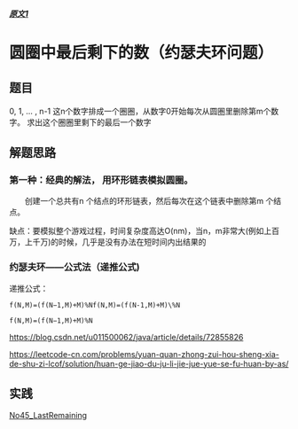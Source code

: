 
##### [原文1](https://blog.csdn.net/DERRANTCM/article/details/46798717)

# 圆圈中最后剩下的数（约瑟夫环问题）

## 题目

0, 1, … , n-1 这n个数字排成一个圈圈，从数字0开始每次从圆圏里删除第m个数字。
求出这个圈圈里剩下的最后一个数字

## 解题思路
### 第一种：经典的解法， 用环形链表模拟圆圈。
　　创建一个总共有n 个结点的环形链表，然后每次在这个链表中删除第m 个结点。

缺点：要模拟整个游戏过程，时间复杂度高达O(nm)，当n，m非常大(例如上百万，上千万)的时候，几乎是没有办法在短时间内出结果的

### 约瑟夫环——公式法（递推公式)

递推公式：
```
f(N,M)=(f(N−1,M)+M)%Nf(N,M)=(f(N-1,M)+M)\%N

f(N,M)=(f(N−1,M)+M)%N
```

<https://blog.csdn.net/u011500062/java/article/details/72855826>

<https://leetcode-cn.com/problems/yuan-quan-zhong-zui-hou-sheng-xia-de-shu-zi-lcof/solution/huan-ge-jiao-du-ju-li-jie-jue-yue-se-fu-huan-by-as/>


## 实践

[No45_LastRemaining](/algorithms-java-example/src/main/java/space.mamba/coding/interviews/No45_LastRemaining.java)

